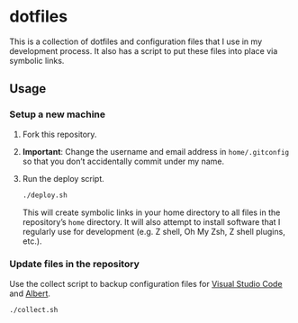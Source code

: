 # dotfiles

This is a collection of dotfiles and configuration files that I use in my development process. It also has a script to put these files into place via symbolic links.

## Usage

### Setup a new machine

1. Fork this repository.
2. **Important**: Change the username and email address in `home/.gitconfig` so that you don’t accidentally commit under my name.
3. Run the deploy script.

   ```sh
   ./deploy.sh
   ```

   This will create symbolic links in your home directory to all files in the repository’s `home` directory. It will also attempt to install software that I regularly use for development (e.g. Z shell, Oh My Zsh, Z shell plugins, etc.).

### Update files in the repository

Use the collect script to backup configuration files for [Visual Studio Code](https://code.visualstudio.com/) and [Albert](https://github.com/albertlauncher/albert).

```sh
./collect.sh
```
